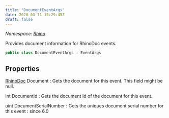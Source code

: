 ```yaml
---
title: "DocumentEventArgs"
date: 2020-03-11 15:29:45Z
draft: false
---
```


*Namespace: [Rhino](../)*

Provides document information for RhinoDoc events.
```cs
public class DocumentEventArgs : EventArgs
```
## Properties

[RhinoDoc](/rhinocommon/rhino/rhinodoc/) Document
: Gets the document for this event. This field might be null.

int DocumentId
: Gets the document Id of the document for this event.

uint DocumentSerialNumber
: Gets the uniques document serial number for this event
: since 6.0
